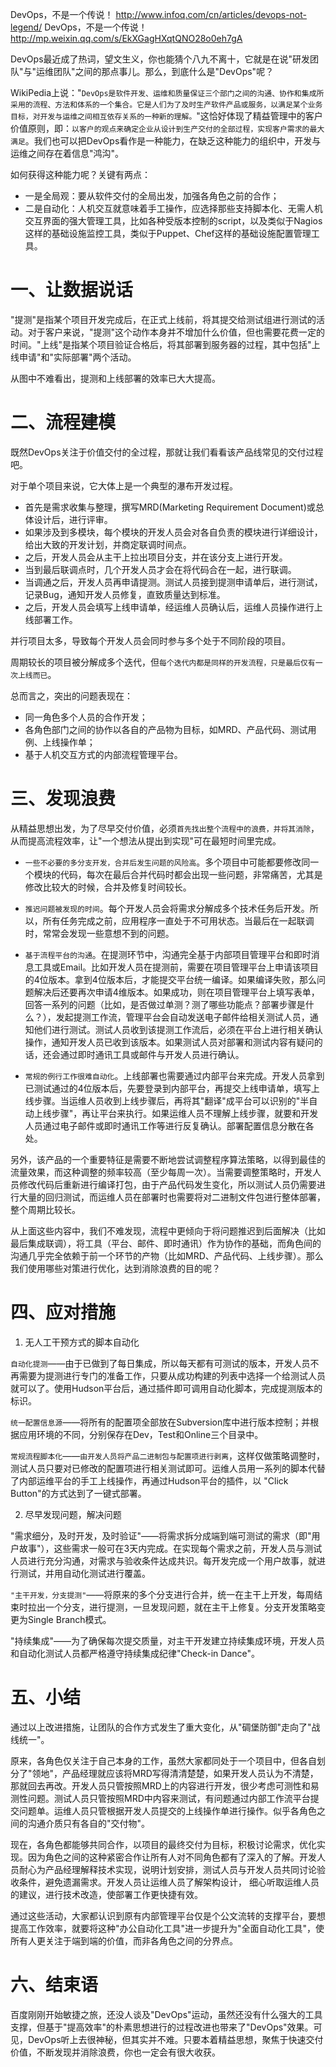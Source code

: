 DevOps，不是一个传说！ http://www.infoq.com/cn/articles/devops-not-legend/
DevOps，不是一个传说！ http://mp.weixin.qq.com/s/EkXGagHXqtQNO28o0eh7gA

DevOps最近成了热词，望文生义，你也能猜个八九不离十，它就是在说"研发团队"与"运维团队"之间的那点事儿。那么，到底什么是"DevOps"呢？

WikiPedia上说："`DevOps是软件开发、运维和质量保证三个部门之间的沟通、协作和集成所采用的流程、方法和体系的一个集合。它是人们为了及时生产软件产品或服务，以满足某个业务目标，对开发与运维之间相互依存关系的一种新的理解。`"这恰好体现了精益管理中的客户价值原则，即：`以客户的观点来确定企业从设计到生产交付的全部过程，实现客户需求的最大满足`。我们也可以把DevOps看作是一种能力，在缺乏这种能力的组织中，开发与运维之间存在着信息"鸿沟"。

如何获得这种能力呢？关键有两点：

* 一是全局观：要从软件交付的全局出发，加强各角色之前的合作；
* 二是自动化：人机交互就意味着手工操作，应选择那些支持脚本化、无需人机交互界面的强大管理工具，比如各种受版本控制的script，以及类似于Nagios这样的基础设施监控工具，类似于Puppet、Chef这样的基础设施配置管理工具。

# 一、让数据说话

"提测"是指某个项目开发完成后，在正式上线前，将其提交给测试组进行测试的活动。对于客户来说，"提测"这个动作本身并不增加什么价值，但也需要花费一定的时间。"上线"是指某个项目验证合格后，将其部署到服务器的过程，其中包括"上线申请"和"实际部署"两个活动。

从图中不难看出，提测和上线部署的效率已大大提高。

# 二、流程建模

既然DevOps关注于价值交付的全过程，那就让我们看看该产品线常见的交付过程吧。

对于单个项目来说，它大体上是一个典型的瀑布开发过程。
* 首先是需求收集与整理，撰写MRD(Marketing Requirement Document)或总体设计后，进行评审。
* 如果涉及到多模块，每个模块的开发人员会对各自负责的模块进行详细设计，给出大致的开发计划，并商定联调时间点。
* 之后，开发人员会从主干上拉出项目分支，并在该分支上进行开发。
* 当到最后联调点时，几个开发人员才会在将代码合在一起，进行联调。
* 当调通之后，开发人员再申请提测。测试人员接到提测申请单后，进行测试，记录Bug，通知开发人员修复，直致质量达到标准。
* 之后，开发人员会填写上线申请单，经运维人员确认后，运维人员操作进行上线部署工作。

并行项目太多，导致每个开发人员会同时参与多个处于不同阶段的项目。

周期较长的项目被分解成多个迭代，但`每个迭代内都是同样的开发流程，只是最后仅有一次上线而已`。

总而言之，突出的问题表现在：

* 同一角色多个人员的合作开发；
* 各角色部门之间的协作以各自的产品物为目标，如MRD、产品代码、测试用例、上线操作单；
* 基于人机交互方式的内部流程管理平台。

# 三、发现浪费

从精益思想出发，为了尽早交付价值，必须`首先找出整个流程中的浪费，并将其消除`，从而提高流程效率，让"一个想法从提出到实现"可在最短时间里完成。

* `一些不必要的多分支开发，合并后发生问题的风险高`。多个项目中可能都要修改同一个模块的代码，每次在最后合并代码时都会出现一些问题，非常痛苦，尤其是修改比较大的时候，合并及修复时间较长。

* `推迟问题被发现的时间`。每个开发人员会将需求分解成多个技术任务后开发。所以，所有任务完成之前，应用程序一直处于不可用状态。当最后在一起联调时，常常会发现一些意想不到的问题。

* `基于流程平台的沟通`。在提测环节中，沟通完全基于内部项目管理平台和即时消息工具或Email。比如开发人员在提测前，需要在项目管理平台上申请该项目的4位版本。拿到4位版本后，才能提交平台统一编译。如果编译失败，那么问题解决后还要再次申请4维版本。如果成功，则在项目管理平台上填写表单，回答一系列的问题（比如，是否做过单测？测了哪些功能点？部署步骤是什么？），发起提测工作流，管理平台会自动发送电子邮件给相关测试人员，通知他们进行测试。测试人员收到该提测工作流后，必须在平台上进行相关确认操作，通知开发人员已收到该版本。如果测试人员对部署和测试内容有疑问的话，还会通过即时通讯工具或邮件与开发人员进行确认。

* `常规的例行工作很难自动化`。上线部署也需要通过内部平台来完成。开发人员拿到已测试通过的4位版本后，先要登录到内部平台，再提交上线申请单，填写上线步骤。当运维人员收到上线步骤后，再将其"翻译"成平台可以识别的"半自动上线步骤"，再让平台来执行。如果运维人员不理解上线步骤，就要和开发人员通过电子邮件或即时通讯工作等进行反复确认。部署配置信息分散在各处。

另外，该产品的一个重要特征是需要不断地尝试调整程序算法策略，以得到最佳的流量效果，而这种调整的频率较高（至少每周一次）。当需要调整策略时，开发人员修改代码后重新进行编译打包，由于产品代码发生变化，所以测试人员仍需要进行大量的回归测试，而运维人员在部署时也需要将对二进制文件包进行整体部署，整个周期比较长。

从上面这些内容中，我们不难发现，流程中更倾向于将问题推迟到后面解决（比如最后集成联调），将工具（平台、邮件、即时通讯）作为协作的基础，而角色间的沟通几乎完全依赖于前一个环节的产物（比如MRD、产品代码、上线步骤）。那么我们使用哪些对策进行优化，达到消除浪费的目的呢？

# 四、应对措施

1. 无人工干预方式的脚本自动化

`自动化提测`——由于已做到了每日集成，所以每天都有可测试的版本，开发人员不再需要为提测进行专门的准备工作，只要从成功构建的列表中选择一个给测试人员就可以了。使用Hudson平台后，通过插件即可调用自动化脚本，完成提测版本的标识。

`统一配置信息源`——将所有的配置项全部放在Subversion库中进行版本控制；并根据应用环境的不同，分别保存在Dev，Test和Online三个目录中。

`常规流程脚本化`——`由开发人员将产品二进制包与配置项进行剥离`，这样仅做策略调整时，测试人员只要对已修改的配置项进行相关测试即可。运维人员用一系列的脚本代替了内部运维平台的手工上线操作，再通过Hudson平台的插件，以 "Click Button"的方式达到了一键式部署。

2. 尽早发现问题，解决问题

"需求细分，及时开发，及时验证"——将需求拆分成端到端可测试的需求（即"用户故事"），这些需求一般可在3天内完成。在实现每个需求之前，开发人员与测试人员进行充分沟通，对需求与验收条件达成共识。每开发完成一个用户故事，就进行测试，并用自动化测试进行覆盖。

`"主干开发，分支提测"`——将原来的多个分支进行合并，统一在主干上开发，每周结束时拉出一个分支，进行提测，一旦发现问题，就在主干上修复。分支开发策略变更为Single Branch模式。

"持续集成"——为了确保每次提交质量，对主干开发建立持续集成环境，开发人员和自动化测试人员都严格遵守持续集成纪律"Check-in Dance"。


# 五、小结

通过以上改进措施，让团队的合作方式发生了重大变化，从"碉堡防御"走向了"战线统一"。

原来，各角色仅关注于自己本身的工作，虽然大家都同处于一个项目中，但各自划分了"领地"，产品经理就应该将MRD写得清清楚楚，如果开发人员认为不清楚，那就回去再改。开发人员只管按照MRD上的内容进行开发，很少考虑可测性和易测性问题。测试人员只管按照MRD中内容来测试，有问题通过内部工作流平台提交问题单。运维人员只管根据开发人员提交的上线操作单进行操作。似乎各角色之间的沟通介质只有各自的"交付物"。

现在，各角色都能够共同合作，以项目的最终交付为目标，积极讨论需求，优化实现。因为角色之间的这种紧密合作让所有人对不同角色都有了深入的了解。开发人员耐心为产品经理解释技术实现，说明计划安排，测试人员与开发人员共同讨论验收条件，避免遗漏需求。开发人员让运维人员了解架构设计， 细心听取运维人员的建议，进行技术改造，使部署工作更快捷有效。

通过这些活动，大家都认识到原有内部管理平台仅是个公文流转的支撑平台，要想提高工作效率，就要将这种"办公自动化工具"进一步提升为"全面自动化工具"，使所有人更关注于端到端的价值，而非各角色之间的分界点。

# 六、结束语

百度刚刚开始敏捷之旅，还没人谈及"DevOps"运动，虽然还没有什么强大的工具支撑，但基于"提高效率"的朴素思想进行的过程改进也带来了"DevOps"效果。可见，DevOps听上去很神秘，但其实并不难。只要本着精益思想，聚焦于快速交付价值，不断发现并消除浪费，你也一定会有很大收获。
